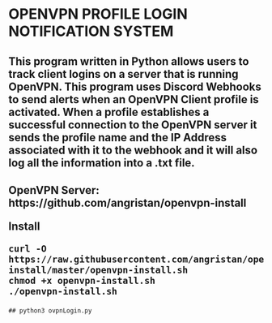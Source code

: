 # OPENVPN PROFILE LOGIN NOTIFICATION SYSTEM
<h2>
This program written in Python allows users to track client logins on a server that is running OpenVPN. This program uses Discord Webhooks to send alerts when an OpenVPN Client profile is activated. When a profile establishes a successful connection to the OpenVPN server it sends the profile name and the IP Address associated with it to the webhook and it will also log all the information into a .txt file.
</h2>
<h2>
OpenVPN Server: https://github.com/angristan/openvpn-install

  Install

  ```
  curl -O https://raw.githubusercontent.com/angristan/openvpn-install/master/openvpn-install.sh
  chmod +x openvpn-install.sh
  ./openvpn-install.sh
  ```
</h2>

  ```
  ## python3 ovpnLogin.py
  ```

